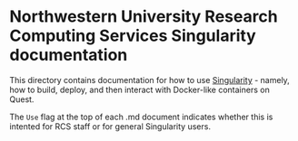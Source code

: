 # Northwestern University Research Computing Services Singularity documentation

This directory contains documentation for how to use [Singularity](https://www.sylabs.io/guides/2.5.1/user-guide/index.html) - namely, how to build, deploy, and then interact with Docker-like containers on Quest.

The `Use` flag at the top of each .md document indicates whether this is intented for RCS staff or for general Singularity users.